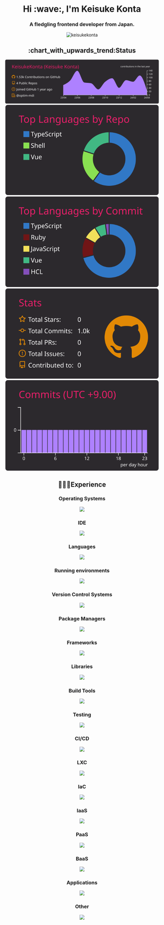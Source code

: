 <h1 align="center">Hi :wave:, I'm Keisuke Konta</h1>
<h3 align="center">A fledgling frontend developer from Japan.</h3>

<p align="center">
  <img src="https://komarev.com/ghpvc/?username=keisukekonta&label=Profile%20views&color=0e75b6&style=flat" alt="keisukekonta" />
</p>

<h2 align="center">:chart_with_upwards_trend:Status</h2>

<p align="center">
  <a href="https://github.com/vn7n24fzkq/github-profile-summary-cards">
    <img src="https://raw.githubusercontent.com/KeisukeKonta/github-profile-summary-cards/master/profile-summary-card-output/monokai/0-profile-details.svg" alt="KeisukeKonta (Keisuke Konta)">
  </a>
  <a href="https://github.com/vn7n24fzkq/github-profile-summary-cards">
    <img src="https://raw.githubusercontent.com/KeisukeKonta/github-profile-summary-cards/master/profile-summary-card-output/monokai/1-repos-per-language.svg" alt="Top Languages by Repo">
  </a>
  <a href="https://github.com/vn7n24fzkq/github-profile-summary-cards">
    <img src="https://raw.githubusercontent.com/KeisukeKonta/github-profile-summary-cards/master/profile-summary-card-output/monokai/2-most-commit-language.svg" alt="Top Languages by Commit">
  </a>
  <a href="https://github.com/vn7n24fzkq/github-profile-summary-cards">
    <img src="https://raw.githubusercontent.com/KeisukeKonta/github-profile-summary-cards/master/profile-summary-card-output/monokai/3-stats.svg" alt="Stats">
  </a>
  <a href="https://github.com/vn7n24fzkq/github-profile-summary-cards">
    <img src="https://raw.githubusercontent.com/KeisukeKonta/github-profile-summary-cards/master/profile-summary-card-output/monokai/4-productive-time.svg" alt="Commits (UTC +9)">
  </a>
</p>

<h2 align="center">👨🏻‍💻Experience</h2>

<h3 align="center">Operating Systems</h3>

<p align="center">
  <a href="https://skillicons.dev">
    <img src="https://skillicons.dev/icons?i=apple,linux,ubuntu,windows" />
  </a>
</p>

<h3 align="center">IDE</h3>

<p align="center">
  <a href="https://skillicons.dev">
    <img src="https://skillicons.dev/icons?i=androidstudio,arduino,obsidian,unity,vim,vscode" />
  </a>
</p>

<h3 align="center">Languages</h3>

<p align="center">
  <a href="https://skillicons.dev">
    <img src="https://skillicons.dev/icons?i=bash,c,css,dart,html,java,js,latex,md,py,regex,sass,svg,ts" />
  </a>
</p>

<h3 align="center">Running environments</h3>

<p align="center">
  <a href="https://skillicons.dev">
    <img src="https://skillicons.dev/icons?i=bun,deno,nodejs" />
  </a>
</p>

<h3 align="center">Version Control Systems</h3>

<p align="center">
  <a href="https://skillicons.dev">
    <img src="https://skillicons.dev/icons?i=git,github,gitlab" />
  </a>
</p>

<h3 align="center">Package Managers</h3>

<p align="center">
  <a href="https://skillicons.dev">
    <img src="https://skillicons.dev/icons?i=npm,pnpm,yarn" />
  </a>
</p>

<h3 align="center">Frameworks</h3>

<p align="center">
  <a href="https://skillicons.dev">
    <img src="https://skillicons.dev/icons?i=alpinejs,bootstrap,electron,elysia,express,flutter,nestjs,nuxtjs,svelte,tailwind,vue,vuetify" />
  </a>
</p>

<h3 align="center">Libraries</h3>

<p align="center">
  <a href="https://skillicons.dev">
    <img src="https://skillicons.dev/icons?i=d3,materialui,opencv,pinia,prisma,threejs" />
  </a>
</p>

<h3 align="center">Build Tools</h3>

<p align="center">
  <a href="https://skillicons.dev">
    <img src="https://skillicons.dev/icons?i=vite" />
  </a>
</p>

<h3 align="center">Testing</h3>

<p align="center">
  <a href="https://skillicons.dev">
    <img src="https://skillicons.dev/icons?i=vitest" />
  </a>
</p>

<h3 align="center">CI/CD</h3>

<p align="center">
  <a href="https://skillicons.dev">
    <img src="https://skillicons.dev/icons?i=githubactions" />
  </a>
</p>

<h3 align="center">LXC</h3>

<p align="center">
  <a href="https://skillicons.dev">
    <img src="https://skillicons.dev/icons?i=docker,kubernetes,nginx" />
  </a>
</p>

<h3 align="center">IaC</h3>

<p align="center">
  <a href="https://skillicons.dev">
    <img src="https://skillicons.dev/icons?i=terraform" />
  </a>
</p>

<h3 align="center">IaaS</h3>

<p align="center">
  <a href="https://skillicons.dev">
    <img src="https://skillicons.dev/icons?i=azure,gcp" />
  </a>
</p>

<h3 align="center">PaaS</h3>

<p align="center">
  <a href="https://skillicons.dev">
    <img src="https://skillicons.dev/icons?i=heroku,netlify,vercel" />
  </a>
</p>

<h3 align="center">BaaS</h3>

<p align="center">
  <a href="https://skillicons.dev">
    <img src="https://skillicons.dev/icons?i=firebase" />
  </a>
</p>

<h3 align="center">Applications</h3>

<p align="center">
  <a href="https://skillicons.dev">
    <img src="https://skillicons.dev/icons?i=blender,postman,notion" />
  </a>
</p>

<h3 align="center">Other</h3>

<p align="center">
  <a href="https://skillicons.dev">
    <img src="https://skillicons.dev/icons?i=stackoverflow" />
  </a>
</p>
